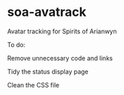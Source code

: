 soa-avatrack
============

Avatar tracking for Spirits of Arianwyn

To do:

Remove unnecessary code and links

Tidy the status display page

Clean the CSS file
